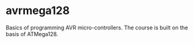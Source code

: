 # avrmega128
Basics of programming AVR micro-controllers. The course is built on the basis of ATMega128.  
